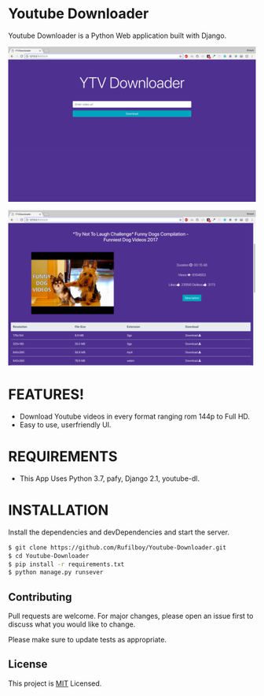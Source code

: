 # Youtube Downloader

Youtube Downloader is a Python Web application built with Django.

![ScreenShot](static_files/img/screen-1.png)

![ScreenShot](static_files/img/screen-2.png)


# FEATURES!

  - Download Youtube videos in every format ranging rom 144p to Full HD.
  - Easy to use, userfriendly UI.


# REQUIREMENTS
  - This App Uses Python 3.7, pafy, Django 2.1, youtube-dl.

# INSTALLATION

Install the dependencies and devDependencies and start the server.

```sh
$ git clone https://github.com/Rufilboy/Youtube-Downloader.git
$ cd Youtube-Downloader
$ pip install -r requirements.txt
$ python manage.py runsever
```

## Contributing
Pull requests are welcome. For major changes, please open an issue first to discuss what you would like to change.

Please make sure to update tests as appropriate.

## License
This project is [MIT](https://choosealicense.com/licenses/mit/) Licensed.